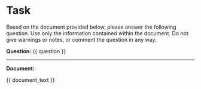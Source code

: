 # Task

Based on the document provided below, please answer the following question. Use only the information contained within the document. Do not give warnings or notes, or comment the question in any way.

**Question:** {{ question }}

---

**Document:**

{{ document_text }}
